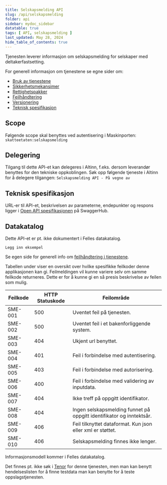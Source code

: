 ```yaml
---
title: Selskapsmelding API
slug: /api/selskapsmelding
folder: api
sidebar: mydoc_sidebar
datatable: true
tags: [ API, selskapsmelding ]
last_updated: May 28, 2024
hide_table_of_contents: true
---
```


<summary>Tjenesten leverer informasjon om selskapsmelding for selskaper med deltakerfastsetting.</summary>

<Tabs underline={true}>
<TabItem headerText="Om tjenesten" itemKey="itemKey-1" default>

For generell informasjon om tjenestene se egne sider om:

* [Bruk av tjenestene](../om/bruk.md)
* [Sikkerhetsmekansimer](../om/sikkerhet.md)
* [Rettighetspakker](../om/rettighetspakker.md)
* [Feilhåndtering](../om/feil.md)
* [Versjonering](../om/versjoner.md)
* [Teknisk spesifikasjon](../om/tekniskspesifikasjon.md)

## Scope

Følgende scope skal benyttes ved autentisering i Maskinporten: `skatteetaten:selskapsmelding`

## Delegering

Tilgang til dette API-et kan delegeres i Altinn, f.eks. dersom leverandør benyttes for den tekniske oppkoblingen. Søk
opp følgende tjeneste i Altinn for å delegere tilgangen: `Selskapsmelding API - På vegne av`

## Teknisk spesifikasjon

URL-er til API-et, beskrivelsen av parameterne, endepunkter og respons ligger
i [Open API spesifikasjonen](https://app.swaggerhub.com/apis/skatteetaten/selskapsmelding-api/) på SwaggerHub.

## Datakatalog

Dette API-et er pt. ikke dokumentert i Felles datakatalog.

</TabItem>
<TabItem headerText="Eksempler" itemKey="itemKey-2"> 

```
Legg inn eksempel
```

</TabItem>
<TabItem headerText="Feilkoder" itemKey="itemKey-3">

Se egen side for generell info om [feilhåndtering i tjenestene](../om/feil.md).

Tabellen under viser en oversikt over hvilke spesifikke feilkoder denne applikasjonen kan gi. Feilmeldingen vil kunne
variere selv om samme feilkode returneres. Dette er for å kunne gi en så presis beskrivelse av feilen som mulig.

| Feilkode | HTTP Statuskode | Feilområde                                                           |
|----------|-----------------|----------------------------------------------------------------------|
| SME-001  | 500             | Uventet feil på tjenesten.                                           |
| SME-002  | 500             | Uventet feil i et bakenforliggende system.                           |
| SME-003  | 404             | Ukjent url benyttet.                                                 |
| SME-004  | 401             | Feil i forbindelse med autentisering.                                |
| SME-005  | 403             | Feil i forbindelse med autorisering.                                 |
| SME-006  | 400             | Feil i forbindelse med validering av inputdata.                      |
| SME-007  | 404             | Ikke treff på oppgitt identifikator.                                 |
| SME-008  | 404             | Ingen selskapsmelding funnet på oppgitt identifikator og inntektsår. |
| SME-009  | 406             | Feil tilknyttet dataformat. Kun json eller xml er støttet.           |
| SME-010  | 406             | Selskapsmelding finnes ikke lenger.                                  |

</TabItem>
<TabItem headerText="Informasjonsmodell" itemKey="itemKey-4">

Informasjonsmodell kommer i Felles datakatalog.

</TabItem>
<TabItem headerText="Test" itemKey="itemKey-5">

Det finnes pt. ikke søk i [Tenor](../test/tenor.md) for denne tjenesten, men man kan benytt hendelseslisten for å finne
testdata man kan benytte for å teste oppslagstjenesten.

</TabItem>
</Tabs>
